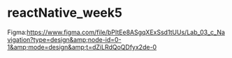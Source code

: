 # reactNative_week5
Figma:https://www.figma.com/file/bPItEe8ASgqXExSsd1tUUs/Lab_03_c_Navigation?type=design&amp;node-id=0-1&amp;mode=design&amp;t=dZiLRdQoQDfyx2de-0
